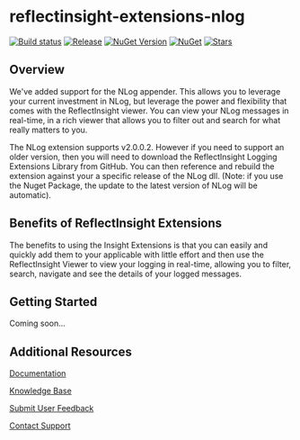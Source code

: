 # reflectinsight-extensions-nlog

[![Build status](https://ci.appveyor.com/api/projects/status/m86nud3i0p8hx7c1?svg=true)](https://ci.appveyor.com/project/reflectsoftware/reflectinsight-extensions-nlog)
[![Release](https://img.shields.io/github/release/reflectsoftware/reflectinsight-extensions-nlog.svg)](https://github.com/reflectsoftware/reflectinsight-extensions-nlog/releases/latest)
[![NuGet Version](http://img.shields.io/nuget/v/reflectsoftware.insight.extensions.nlog.svg?style=flat)](http://www.nuget.org/packages/ReflectSoftware.Insight.Extensions.NLog/)
[![NuGet](https://img.shields.io/nuget/dt/reflectsoftware.insight.extensions.nlog.svg)](http://www.nuget.org/packages/ReflectSoftware.Insight.Extensions.NLog/)
[![Stars](https://img.shields.io/github/stars/reflectsoftware/reflectinsight-extensions-nlog.svg)](https://github.com/reflectsoftware/reflectinsight-extensions-nlog/stargazers)

## Overview ##

We've added support for the NLog appender. This allows you to leverage your current investment in NLog, but leverage the power and flexibility that comes with the ReflectInsight viewer. You can view your NLog messages in real-time, in a rich viewer that allows you to filter out and search for what really matters to you.

The NLog extension supports v2.0.0.2. However if you need to support an older version, then you will need to download the ReflectInsight Logging Extensions Library from GitHub. You can then reference and rebuild the extension against your a specific release of the NLog dll. (Note: if you use the Nuget Package, the update to the latest version of NLog will be automatic).

## Benefits of ReflectInsight Extensions ##

The benefits to using the Insight Extensions is that you can easily and quickly add them to your applicable with little effort and then use the ReflectInsight Viewer to view your logging in real-time, allowing you to filter, search, navigate and see the details of your logged messages.

## Getting Started

Coming soon...

## Additional Resources

[Documentation](https://reflectsoftware.atlassian.net/wiki/display/RI5/ReflectInsight+5+documentation)

[Knowledge Base](http://reflectsoftware.uservoice.com/knowledgebase)

[Submit User Feedback](http://reflectsoftware.uservoice.com/forums/158277-reflectinsight-feedback)

[Contact Support](support@reflectsoftware.com)